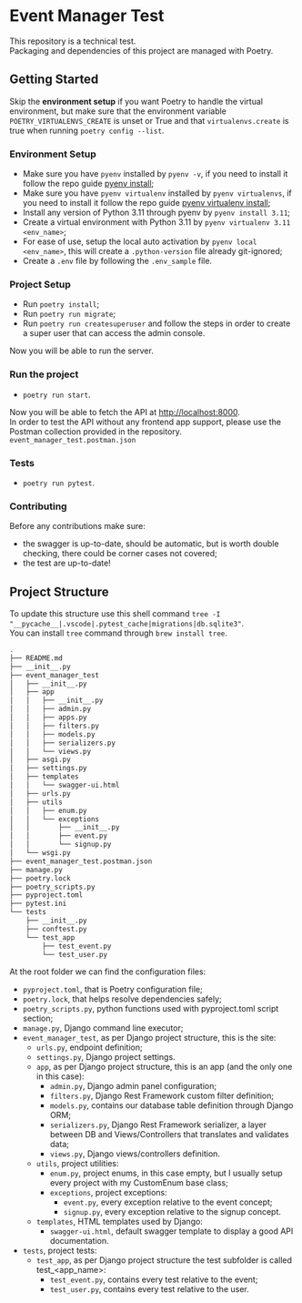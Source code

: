 # Event Manager Test #
This repository is a technical test.  
Packaging and dependencies of this project are managed with Poetry.

## Getting Started ##
Skip the <strong>environment setup</strong> if you want Poetry to handle the virtual environment, but make sure that the environment variable `POETRY_VIRTUALENVS_CREATE` is unset or True and that `virtualenvs.create` is true when running `poetry config --list`.

### Environment Setup ###
- Make sure you have `pyenv` installed by `pyenv -v`, if you need to install it follow the repo guide [pyenv install](https://github.com/pyenv/pyenv#installation);
- Make sure you have `pyenv virtualenv` installed by `pyenv virtualenvs`, if you need to install it follow the repo guide [pyenv virtualenv install](https://github.com/pyenv/pyenv-virtualenv#installation);
- Install any version of Python 3.11 through pyenv by `pyenv install 3.11`;
- Create a virtual environment with Python 3.11 by `pyenv virtualenv 3.11 <env_name>`;
- For ease of use, setup the local auto activation by `pyenv local <env_name>`, this will create a `.python-version` file already git-ignored;
- Create a `.env` file by following the `.env_sample` file.

### Project Setup ###
- Run `poetry install`;
- Run `poetry run migrate`;
- Run `poetry run createsuperuser` and follow the steps in order to create a super user that can access the admin console.

Now you will be able to run the server.

### Run the project ###
- `poetry run start`.

Now you will be able to fetch the API at [http://localhost:8000](http://localhost:8000).  
In order to test the API without any frontend app support, please use the Postman collection provided in the repository.
`event_manager_test.postman.json`

### Tests ###
- `poetry run pytest`.

### Contributing ###
Before any contributions make sure:
- the swagger is up-to-date, should be automatic, but is worth double checking, there could be corner cases not covered;
- the test are up-to-date!

## Project Structure ##
To update this structure use this shell command `tree -I "__pycache__|.vscode|.pytest_cache|migrations|db.sqlite3"`.  
You can install `tree` command through `brew install tree`.
```bash
.
├── README.md
├── __init__.py
├── event_manager_test
│   ├── __init__.py
│   ├── app
│   │   ├── __init__.py
│   │   ├── admin.py
│   │   ├── apps.py
│   │   ├── filters.py
│   │   ├── models.py
│   │   ├── serializers.py
│   │   └── views.py
│   ├── asgi.py
│   ├── settings.py
│   ├── templates
│   │   └── swagger-ui.html
│   ├── urls.py
│   ├── utils
│   │   ├── enum.py
│   │   └── exceptions
│   │       ├── __init__.py
│   │       ├── event.py
│   │       └── signup.py
│   └── wsgi.py
├── event_manager_test.postman.json
├── manage.py
├── poetry.lock
├── poetry_scripts.py
├── pyproject.toml
├── pytest.ini
└── tests
    ├── __init__.py
    ├── conftest.py
    └── test_app
        ├── test_event.py
        └── test_user.py
```

At the root folder we can find the configuration files:
- `pyproject.toml`, that is Poetry configuration file;
- `poetry.lock`, that helps resolve dependencies safely;
- `poetry_scripts.py`, python functions used with pyproject.toml script section;
- `manage.py`, Django command line executor;
- `event_manager_test`, as per Django project structure, this is the site:
    - `urls.py`, endpoint definition;
    - `settings.py`, Django project settings.
    - `app`, as per Django project structure, this is an app (and the only one in this case):
        - `admin.py`, Django admin panel configuration;
        - `filters.py`, Django Rest Framework custom filter definition;
        - `models.py`, contains our database table definition through Django ORM;
        - `serializers.py`, Django Rest Framework serializer, a layer between DB and Views/Controllers that translates and validates data;
        - `views.py`, Django views/controllers definition.
    - `utils`, project utilities:
        - `enum.py`, project enums, in this case empty, but I usually setup every project with my CustomEnum base class;
        - `exceptions`, project exceptions:
            - `event.py`, every exception relative to the event concept;
            - `signup.py`, every exception relative to the signup concept.
    - `templates`, HTML templates used by Django:
        - `swagger-ui.html`, default swagger template to display a good API documentation.
- `tests`, project tests:
    - `test_app`, as per Django project structure the test subfolder is called test_<app_name>:
        - `test_event.py`, contains every test relative to the event;
        - `test_user.py`, contains every test relative to the user.
